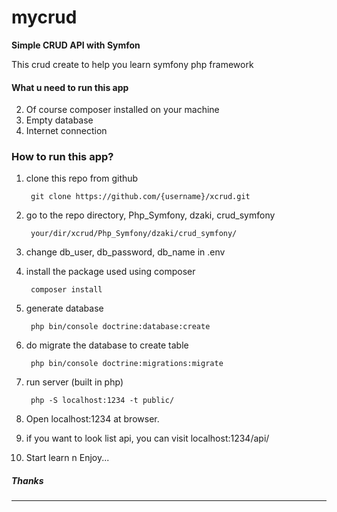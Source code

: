 # mycrud

**Simple CRUD API with Symfon**

This crud create to help you learn symfony php framework

#### What u need to run this app

2. Of course composer installed on your machine
3. Empty database
4. Internet connection

### How to run this app?

1. clone this repo from github

        git clone https://github.com/{username}/xcrud.git
2. go to the repo directory, Php_Symfony, dzaki, crud_symfony
                
        your/dir/xcrud/Php_Symfony/dzaki/crud_symfony/
        
3. change db_user, db_password, db_name in .env
        
4. install the package used using composer
            
        composer install
        
5. generate database
    
        php bin/console doctrine:database:create

6. do migrate the database to create table

        php bin/console doctrine:migrations:migrate
        
7. run server (built in php)

		php -S localhost:1234 -t public/
        
8. Open localhost:1234 at browser.

9. if you want to look list api, you can visit localhost:1234/api/

10. Start learn n Enjoy...

 
    
  ##### **Thanks**
  




  
  <hr>
